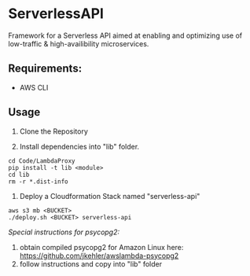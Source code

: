 # ServerlessAPI

Framework for a Serverless API aimed at enabling and optimizing use of low-traffic & high-availibility microservices.

## Requirements:
* AWS CLI

## Usage

1. Clone the Repository

1. Install dependencies into "lib" folder.
```
cd Code/LambdaProxy
pip install -t lib <module>
cd lib
rm -r *.dist-info
```

1. Deploy a Cloudformation Stack named "serverless-api"
```
aws s3 mb <BUCKET>
./deploy.sh <BUCKET> serverless-api
```

*Special instructions for psycopg2:*
1. obtain compiled psycopg2 for Amazon Linux here: https://github.com/jkehler/awslambda-psycopg2
1. follow instructions and copy into "lib" folder


